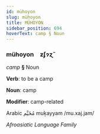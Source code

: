 ```yaml
---
id: mühoyon
slug: mühoyon
title: MÜHOYON
sidebar_position: 694
hoverText: camp § Noun
---
```


### mühoyon&emsp;<span kind="abugida">ƶʄɂɀ̃</span>

*camp* **§** Noun

**Verb**: to be a camp

**Noun**: camp

**Modifier**: camp-related

Arabic مُخَيَّم muḵayyam /mu.xaj.jam/

*Afroasiatic Language Family*